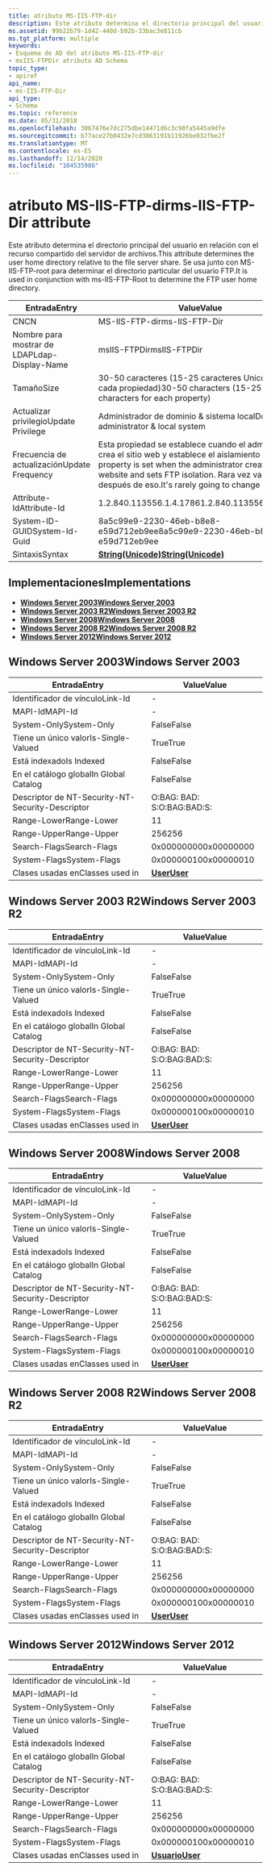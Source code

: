 ```yaml
---
title: atributo MS-IIS-FTP-dir
description: Este atributo determina el directorio principal del usuario en relación con el recurso compartido del servidor de archivos. Se usa junto con MS-IIS-FTP-root para determinar el directorio particular del usuario FTP.
ms.assetid: 99b22b79-1d42-440d-b92b-33bac3e811cb
ms.tgt_platform: multiple
keywords:
- Esquema de AD del atributo MS-IIS-FTP-dir
- msIIS-FTPDir atributo AD Schema
topic_type:
- apiref
api_name:
- ms-IIS-FTP-Dir
api_type:
- Schema
ms.topic: reference
ms.date: 05/31/2018
ms.openlocfilehash: 3067476e7dc275dbe14471d6c3c98fa5445a9dfe
ms.sourcegitcommit: b77ace27b0432e7cd3863191b11926be032fbe2f
ms.translationtype: MT
ms.contentlocale: es-ES
ms.lasthandoff: 12/14/2020
ms.locfileid: "104535986"
---
```

# <a name="ms-iis-ftp-dir-attribute"></a><span data-ttu-id="f465b-106">atributo MS-IIS-FTP-dir</span><span class="sxs-lookup"><span data-stu-id="f465b-106">ms-IIS-FTP-Dir attribute</span></span>

<span data-ttu-id="f465b-107">Este atributo determina el directorio principal del usuario en relación con el recurso compartido del servidor de archivos.</span><span class="sxs-lookup"><span data-stu-id="f465b-107">This attribute determines the user home directory relative to the file server share.</span></span> <span data-ttu-id="f465b-108">Se usa junto con MS-IIS-FTP-root para determinar el directorio particular del usuario FTP.</span><span class="sxs-lookup"><span data-stu-id="f465b-108">It is used in conjunction with ms-IIS-FTP-Root to determine the FTP user home directory.</span></span>



| <span data-ttu-id="f465b-109">Entrada</span><span class="sxs-lookup"><span data-stu-id="f465b-109">Entry</span></span> | <span data-ttu-id="f465b-110">Value</span><span class="sxs-lookup"><span data-stu-id="f465b-110">Value</span></span> |
|-------------------|---------------------------------------------------------------------------------------------------------------------------------|
| <span data-ttu-id="f465b-111">CN</span><span class="sxs-lookup"><span data-stu-id="f465b-111">CN</span></span>                | <span data-ttu-id="f465b-112">MS-IIS-FTP-dir</span><span class="sxs-lookup"><span data-stu-id="f465b-112">ms-IIS-FTP-Dir</span></span>                                                                                                                  |
| <span data-ttu-id="f465b-113">Nombre para mostrar de LDAP</span><span class="sxs-lookup"><span data-stu-id="f465b-113">Ldap-Display-Name</span></span> | <span data-ttu-id="f465b-114">msIIS-FTPDir</span><span class="sxs-lookup"><span data-stu-id="f465b-114">msIIS-FTPDir</span></span>                                                                                                                    |
| <span data-ttu-id="f465b-115">Tamaño</span><span class="sxs-lookup"><span data-stu-id="f465b-115">Size</span></span>              | <span data-ttu-id="f465b-116">30-50 caracteres (15-25 caracteres Unicode para cada propiedad)</span><span class="sxs-lookup"><span data-stu-id="f465b-116">30-50 characters (15-25 Unicode characters for each property)</span></span>                                                                   |
| <span data-ttu-id="f465b-117">Actualizar privilegio</span><span class="sxs-lookup"><span data-stu-id="f465b-117">Update Privilege</span></span>  | <span data-ttu-id="f465b-118">Administrador de dominio & sistema local</span><span class="sxs-lookup"><span data-stu-id="f465b-118">Domain administrator & local system</span></span>                                                                                             |
| <span data-ttu-id="f465b-119">Frecuencia de actualización</span><span class="sxs-lookup"><span data-stu-id="f465b-119">Update Frequency</span></span>  | <span data-ttu-id="f465b-120">Esta propiedad se establece cuando el administrador crea el sitio web y establece el aislamiento FTP.</span><span class="sxs-lookup"><span data-stu-id="f465b-120">This property is set when the administrator creates the website and sets FTP isolation.</span></span> <span data-ttu-id="f465b-121">Rara vez va a cambiar después de eso.</span><span class="sxs-lookup"><span data-stu-id="f465b-121">It's rarely going to change after that.</span></span> |
| <span data-ttu-id="f465b-122">Attribute-Id</span><span class="sxs-lookup"><span data-stu-id="f465b-122">Attribute-Id</span></span>      | <span data-ttu-id="f465b-123">1.2.840.113556.1.4.1786</span><span class="sxs-lookup"><span data-stu-id="f465b-123">1.2.840.113556.1.4.1786</span></span>                                                                                                         |
| <span data-ttu-id="f465b-124">System-ID-GUID</span><span class="sxs-lookup"><span data-stu-id="f465b-124">System-Id-Guid</span></span>    | <span data-ttu-id="f465b-125">8a5c99e9-2230-46eb-b8e8-e59d712eb9ee</span><span class="sxs-lookup"><span data-stu-id="f465b-125">8a5c99e9-2230-46eb-b8e8-e59d712eb9ee</span></span>                                                                                            |
| <span data-ttu-id="f465b-126">Sintaxis</span><span class="sxs-lookup"><span data-stu-id="f465b-126">Syntax</span></span>            | [<span data-ttu-id="f465b-127">**String(Unicode)**</span><span class="sxs-lookup"><span data-stu-id="f465b-127">**String(Unicode)**</span></span>](s-string-unicode.md)                                                                                     |



## <a name="implementations"></a><span data-ttu-id="f465b-128">Implementaciones</span><span class="sxs-lookup"><span data-stu-id="f465b-128">Implementations</span></span>

-   [<span data-ttu-id="f465b-129">**Windows Server 2003**</span><span class="sxs-lookup"><span data-stu-id="f465b-129">**Windows Server 2003**</span></span>](#windows-server-2003)
-   [<span data-ttu-id="f465b-130">**Windows Server 2003 R2**</span><span class="sxs-lookup"><span data-stu-id="f465b-130">**Windows Server 2003 R2**</span></span>](#windows-server-2003-r2)
-   [<span data-ttu-id="f465b-131">**Windows Server 2008**</span><span class="sxs-lookup"><span data-stu-id="f465b-131">**Windows Server 2008**</span></span>](#windows-server-2008)
-   [<span data-ttu-id="f465b-132">**Windows Server 2008 R2**</span><span class="sxs-lookup"><span data-stu-id="f465b-132">**Windows Server 2008 R2**</span></span>](#windows-server-2008-r2)
-   [<span data-ttu-id="f465b-133">**Windows Server 2012**</span><span class="sxs-lookup"><span data-stu-id="f465b-133">**Windows Server 2012**</span></span>](#windows-server-2012)

## <a name="windows-server-2003"></a><span data-ttu-id="f465b-134">Windows Server 2003</span><span class="sxs-lookup"><span data-stu-id="f465b-134">Windows Server 2003</span></span>



| <span data-ttu-id="f465b-135">Entrada</span><span class="sxs-lookup"><span data-stu-id="f465b-135">Entry</span></span> | <span data-ttu-id="f465b-136">Value</span><span class="sxs-lookup"><span data-stu-id="f465b-136">Value</span></span> |
|------------------------|-----------------------------------|
| <span data-ttu-id="f465b-137">Identificador de vínculo</span><span class="sxs-lookup"><span data-stu-id="f465b-137">Link-Id</span></span>                | \-                                |
| <span data-ttu-id="f465b-138">MAPI-Id</span><span class="sxs-lookup"><span data-stu-id="f465b-138">MAPI-Id</span></span>                | \-                                |
| <span data-ttu-id="f465b-139">System-Only</span><span class="sxs-lookup"><span data-stu-id="f465b-139">System-Only</span></span>            | <span data-ttu-id="f465b-140">False</span><span class="sxs-lookup"><span data-stu-id="f465b-140">False</span></span>                             |
| <span data-ttu-id="f465b-141">Tiene un único valor</span><span class="sxs-lookup"><span data-stu-id="f465b-141">Is-Single-Valued</span></span>       | <span data-ttu-id="f465b-142">True</span><span class="sxs-lookup"><span data-stu-id="f465b-142">True</span></span>                              |
| <span data-ttu-id="f465b-143">Está indexado</span><span class="sxs-lookup"><span data-stu-id="f465b-143">Is Indexed</span></span>             | <span data-ttu-id="f465b-144">False</span><span class="sxs-lookup"><span data-stu-id="f465b-144">False</span></span>                             |
| <span data-ttu-id="f465b-145">En el catálogo global</span><span class="sxs-lookup"><span data-stu-id="f465b-145">In Global Catalog</span></span>      | <span data-ttu-id="f465b-146">False</span><span class="sxs-lookup"><span data-stu-id="f465b-146">False</span></span>                             |
| <span data-ttu-id="f465b-147">Descriptor de NT-Security-</span><span class="sxs-lookup"><span data-stu-id="f465b-147">NT-Security-Descriptor</span></span> | <span data-ttu-id="f465b-148">O:BAG: BAD: S:</span><span class="sxs-lookup"><span data-stu-id="f465b-148">O:BAG:BAD:S:</span></span>                      |
| <span data-ttu-id="f465b-149">Range-Lower</span><span class="sxs-lookup"><span data-stu-id="f465b-149">Range-Lower</span></span>            | <span data-ttu-id="f465b-150">1</span><span class="sxs-lookup"><span data-stu-id="f465b-150">1</span></span>                                 |
| <span data-ttu-id="f465b-151">Range-Upper</span><span class="sxs-lookup"><span data-stu-id="f465b-151">Range-Upper</span></span>            | <span data-ttu-id="f465b-152">256</span><span class="sxs-lookup"><span data-stu-id="f465b-152">256</span></span>                               |
| <span data-ttu-id="f465b-153">Search-Flags</span><span class="sxs-lookup"><span data-stu-id="f465b-153">Search-Flags</span></span>           | <span data-ttu-id="f465b-154">0x00000000</span><span class="sxs-lookup"><span data-stu-id="f465b-154">0x00000000</span></span>                        |
| <span data-ttu-id="f465b-155">System-Flags</span><span class="sxs-lookup"><span data-stu-id="f465b-155">System-Flags</span></span>           | <span data-ttu-id="f465b-156">0x00000010</span><span class="sxs-lookup"><span data-stu-id="f465b-156">0x00000010</span></span>                        |
| <span data-ttu-id="f465b-157">Clases usadas en</span><span class="sxs-lookup"><span data-stu-id="f465b-157">Classes used in</span></span>        | [<span data-ttu-id="f465b-158">**User**</span><span class="sxs-lookup"><span data-stu-id="f465b-158">**User**</span></span>](c-user.md)<br/> |



## <a name="windows-server-2003-r2"></a><span data-ttu-id="f465b-159">Windows Server 2003 R2</span><span class="sxs-lookup"><span data-stu-id="f465b-159">Windows Server 2003 R2</span></span>



| <span data-ttu-id="f465b-160">Entrada</span><span class="sxs-lookup"><span data-stu-id="f465b-160">Entry</span></span> | <span data-ttu-id="f465b-161">Value</span><span class="sxs-lookup"><span data-stu-id="f465b-161">Value</span></span> |
|------------------------|-----------------------------------|
| <span data-ttu-id="f465b-162">Identificador de vínculo</span><span class="sxs-lookup"><span data-stu-id="f465b-162">Link-Id</span></span>                | \-                                |
| <span data-ttu-id="f465b-163">MAPI-Id</span><span class="sxs-lookup"><span data-stu-id="f465b-163">MAPI-Id</span></span>                | \-                                |
| <span data-ttu-id="f465b-164">System-Only</span><span class="sxs-lookup"><span data-stu-id="f465b-164">System-Only</span></span>            | <span data-ttu-id="f465b-165">False</span><span class="sxs-lookup"><span data-stu-id="f465b-165">False</span></span>                             |
| <span data-ttu-id="f465b-166">Tiene un único valor</span><span class="sxs-lookup"><span data-stu-id="f465b-166">Is-Single-Valued</span></span>       | <span data-ttu-id="f465b-167">True</span><span class="sxs-lookup"><span data-stu-id="f465b-167">True</span></span>                              |
| <span data-ttu-id="f465b-168">Está indexado</span><span class="sxs-lookup"><span data-stu-id="f465b-168">Is Indexed</span></span>             | <span data-ttu-id="f465b-169">False</span><span class="sxs-lookup"><span data-stu-id="f465b-169">False</span></span>                             |
| <span data-ttu-id="f465b-170">En el catálogo global</span><span class="sxs-lookup"><span data-stu-id="f465b-170">In Global Catalog</span></span>      | <span data-ttu-id="f465b-171">False</span><span class="sxs-lookup"><span data-stu-id="f465b-171">False</span></span>                             |
| <span data-ttu-id="f465b-172">Descriptor de NT-Security-</span><span class="sxs-lookup"><span data-stu-id="f465b-172">NT-Security-Descriptor</span></span> | <span data-ttu-id="f465b-173">O:BAG: BAD: S:</span><span class="sxs-lookup"><span data-stu-id="f465b-173">O:BAG:BAD:S:</span></span>                      |
| <span data-ttu-id="f465b-174">Range-Lower</span><span class="sxs-lookup"><span data-stu-id="f465b-174">Range-Lower</span></span>            | <span data-ttu-id="f465b-175">1</span><span class="sxs-lookup"><span data-stu-id="f465b-175">1</span></span>                                 |
| <span data-ttu-id="f465b-176">Range-Upper</span><span class="sxs-lookup"><span data-stu-id="f465b-176">Range-Upper</span></span>            | <span data-ttu-id="f465b-177">256</span><span class="sxs-lookup"><span data-stu-id="f465b-177">256</span></span>                               |
| <span data-ttu-id="f465b-178">Search-Flags</span><span class="sxs-lookup"><span data-stu-id="f465b-178">Search-Flags</span></span>           | <span data-ttu-id="f465b-179">0x00000000</span><span class="sxs-lookup"><span data-stu-id="f465b-179">0x00000000</span></span>                        |
| <span data-ttu-id="f465b-180">System-Flags</span><span class="sxs-lookup"><span data-stu-id="f465b-180">System-Flags</span></span>           | <span data-ttu-id="f465b-181">0x00000010</span><span class="sxs-lookup"><span data-stu-id="f465b-181">0x00000010</span></span>                        |
| <span data-ttu-id="f465b-182">Clases usadas en</span><span class="sxs-lookup"><span data-stu-id="f465b-182">Classes used in</span></span>        | [<span data-ttu-id="f465b-183">**User**</span><span class="sxs-lookup"><span data-stu-id="f465b-183">**User**</span></span>](c-user.md)<br/> |



## <a name="windows-server-2008"></a><span data-ttu-id="f465b-184">Windows Server 2008</span><span class="sxs-lookup"><span data-stu-id="f465b-184">Windows Server 2008</span></span>



| <span data-ttu-id="f465b-185">Entrada</span><span class="sxs-lookup"><span data-stu-id="f465b-185">Entry</span></span> | <span data-ttu-id="f465b-186">Value</span><span class="sxs-lookup"><span data-stu-id="f465b-186">Value</span></span> |
|------------------------|-----------------------------------|
| <span data-ttu-id="f465b-187">Identificador de vínculo</span><span class="sxs-lookup"><span data-stu-id="f465b-187">Link-Id</span></span>                | \-                                |
| <span data-ttu-id="f465b-188">MAPI-Id</span><span class="sxs-lookup"><span data-stu-id="f465b-188">MAPI-Id</span></span>                | \-                                |
| <span data-ttu-id="f465b-189">System-Only</span><span class="sxs-lookup"><span data-stu-id="f465b-189">System-Only</span></span>            | <span data-ttu-id="f465b-190">False</span><span class="sxs-lookup"><span data-stu-id="f465b-190">False</span></span>                             |
| <span data-ttu-id="f465b-191">Tiene un único valor</span><span class="sxs-lookup"><span data-stu-id="f465b-191">Is-Single-Valued</span></span>       | <span data-ttu-id="f465b-192">True</span><span class="sxs-lookup"><span data-stu-id="f465b-192">True</span></span>                              |
| <span data-ttu-id="f465b-193">Está indexado</span><span class="sxs-lookup"><span data-stu-id="f465b-193">Is Indexed</span></span>             | <span data-ttu-id="f465b-194">False</span><span class="sxs-lookup"><span data-stu-id="f465b-194">False</span></span>                             |
| <span data-ttu-id="f465b-195">En el catálogo global</span><span class="sxs-lookup"><span data-stu-id="f465b-195">In Global Catalog</span></span>      | <span data-ttu-id="f465b-196">False</span><span class="sxs-lookup"><span data-stu-id="f465b-196">False</span></span>                             |
| <span data-ttu-id="f465b-197">Descriptor de NT-Security-</span><span class="sxs-lookup"><span data-stu-id="f465b-197">NT-Security-Descriptor</span></span> | <span data-ttu-id="f465b-198">O:BAG: BAD: S:</span><span class="sxs-lookup"><span data-stu-id="f465b-198">O:BAG:BAD:S:</span></span>                      |
| <span data-ttu-id="f465b-199">Range-Lower</span><span class="sxs-lookup"><span data-stu-id="f465b-199">Range-Lower</span></span>            | <span data-ttu-id="f465b-200">1</span><span class="sxs-lookup"><span data-stu-id="f465b-200">1</span></span>                                 |
| <span data-ttu-id="f465b-201">Range-Upper</span><span class="sxs-lookup"><span data-stu-id="f465b-201">Range-Upper</span></span>            | <span data-ttu-id="f465b-202">256</span><span class="sxs-lookup"><span data-stu-id="f465b-202">256</span></span>                               |
| <span data-ttu-id="f465b-203">Search-Flags</span><span class="sxs-lookup"><span data-stu-id="f465b-203">Search-Flags</span></span>           | <span data-ttu-id="f465b-204">0x00000000</span><span class="sxs-lookup"><span data-stu-id="f465b-204">0x00000000</span></span>                        |
| <span data-ttu-id="f465b-205">System-Flags</span><span class="sxs-lookup"><span data-stu-id="f465b-205">System-Flags</span></span>           | <span data-ttu-id="f465b-206">0x00000010</span><span class="sxs-lookup"><span data-stu-id="f465b-206">0x00000010</span></span>                        |
| <span data-ttu-id="f465b-207">Clases usadas en</span><span class="sxs-lookup"><span data-stu-id="f465b-207">Classes used in</span></span>        | [<span data-ttu-id="f465b-208">**User**</span><span class="sxs-lookup"><span data-stu-id="f465b-208">**User**</span></span>](c-user.md)<br/> |



## <a name="windows-server-2008-r2"></a><span data-ttu-id="f465b-209">Windows Server 2008 R2</span><span class="sxs-lookup"><span data-stu-id="f465b-209">Windows Server 2008 R2</span></span>



| <span data-ttu-id="f465b-210">Entrada</span><span class="sxs-lookup"><span data-stu-id="f465b-210">Entry</span></span> | <span data-ttu-id="f465b-211">Value</span><span class="sxs-lookup"><span data-stu-id="f465b-211">Value</span></span> |
|------------------------|-----------------------------------|
| <span data-ttu-id="f465b-212">Identificador de vínculo</span><span class="sxs-lookup"><span data-stu-id="f465b-212">Link-Id</span></span>                | \-                                |
| <span data-ttu-id="f465b-213">MAPI-Id</span><span class="sxs-lookup"><span data-stu-id="f465b-213">MAPI-Id</span></span>                | \-                                |
| <span data-ttu-id="f465b-214">System-Only</span><span class="sxs-lookup"><span data-stu-id="f465b-214">System-Only</span></span>            | <span data-ttu-id="f465b-215">False</span><span class="sxs-lookup"><span data-stu-id="f465b-215">False</span></span>                             |
| <span data-ttu-id="f465b-216">Tiene un único valor</span><span class="sxs-lookup"><span data-stu-id="f465b-216">Is-Single-Valued</span></span>       | <span data-ttu-id="f465b-217">True</span><span class="sxs-lookup"><span data-stu-id="f465b-217">True</span></span>                              |
| <span data-ttu-id="f465b-218">Está indexado</span><span class="sxs-lookup"><span data-stu-id="f465b-218">Is Indexed</span></span>             | <span data-ttu-id="f465b-219">False</span><span class="sxs-lookup"><span data-stu-id="f465b-219">False</span></span>                             |
| <span data-ttu-id="f465b-220">En el catálogo global</span><span class="sxs-lookup"><span data-stu-id="f465b-220">In Global Catalog</span></span>      | <span data-ttu-id="f465b-221">False</span><span class="sxs-lookup"><span data-stu-id="f465b-221">False</span></span>                             |
| <span data-ttu-id="f465b-222">Descriptor de NT-Security-</span><span class="sxs-lookup"><span data-stu-id="f465b-222">NT-Security-Descriptor</span></span> | <span data-ttu-id="f465b-223">O:BAG: BAD: S:</span><span class="sxs-lookup"><span data-stu-id="f465b-223">O:BAG:BAD:S:</span></span>                      |
| <span data-ttu-id="f465b-224">Range-Lower</span><span class="sxs-lookup"><span data-stu-id="f465b-224">Range-Lower</span></span>            | <span data-ttu-id="f465b-225">1</span><span class="sxs-lookup"><span data-stu-id="f465b-225">1</span></span>                                 |
| <span data-ttu-id="f465b-226">Range-Upper</span><span class="sxs-lookup"><span data-stu-id="f465b-226">Range-Upper</span></span>            | <span data-ttu-id="f465b-227">256</span><span class="sxs-lookup"><span data-stu-id="f465b-227">256</span></span>                               |
| <span data-ttu-id="f465b-228">Search-Flags</span><span class="sxs-lookup"><span data-stu-id="f465b-228">Search-Flags</span></span>           | <span data-ttu-id="f465b-229">0x00000000</span><span class="sxs-lookup"><span data-stu-id="f465b-229">0x00000000</span></span>                        |
| <span data-ttu-id="f465b-230">System-Flags</span><span class="sxs-lookup"><span data-stu-id="f465b-230">System-Flags</span></span>           | <span data-ttu-id="f465b-231">0x00000010</span><span class="sxs-lookup"><span data-stu-id="f465b-231">0x00000010</span></span>                        |
| <span data-ttu-id="f465b-232">Clases usadas en</span><span class="sxs-lookup"><span data-stu-id="f465b-232">Classes used in</span></span>        | [<span data-ttu-id="f465b-233">**User**</span><span class="sxs-lookup"><span data-stu-id="f465b-233">**User**</span></span>](c-user.md)<br/> |



## <a name="windows-server-2012"></a><span data-ttu-id="f465b-234">Windows Server 2012</span><span class="sxs-lookup"><span data-stu-id="f465b-234">Windows Server 2012</span></span>



| <span data-ttu-id="f465b-235">Entrada</span><span class="sxs-lookup"><span data-stu-id="f465b-235">Entry</span></span> | <span data-ttu-id="f465b-236">Value</span><span class="sxs-lookup"><span data-stu-id="f465b-236">Value</span></span> |
|------------------------|-----------------------------------|
| <span data-ttu-id="f465b-237">Identificador de vínculo</span><span class="sxs-lookup"><span data-stu-id="f465b-237">Link-Id</span></span>                | \-                                |
| <span data-ttu-id="f465b-238">MAPI-Id</span><span class="sxs-lookup"><span data-stu-id="f465b-238">MAPI-Id</span></span>                | \-                                |
| <span data-ttu-id="f465b-239">System-Only</span><span class="sxs-lookup"><span data-stu-id="f465b-239">System-Only</span></span>            | <span data-ttu-id="f465b-240">False</span><span class="sxs-lookup"><span data-stu-id="f465b-240">False</span></span>                             |
| <span data-ttu-id="f465b-241">Tiene un único valor</span><span class="sxs-lookup"><span data-stu-id="f465b-241">Is-Single-Valued</span></span>       | <span data-ttu-id="f465b-242">True</span><span class="sxs-lookup"><span data-stu-id="f465b-242">True</span></span>                              |
| <span data-ttu-id="f465b-243">Está indexado</span><span class="sxs-lookup"><span data-stu-id="f465b-243">Is Indexed</span></span>             | <span data-ttu-id="f465b-244">False</span><span class="sxs-lookup"><span data-stu-id="f465b-244">False</span></span>                             |
| <span data-ttu-id="f465b-245">En el catálogo global</span><span class="sxs-lookup"><span data-stu-id="f465b-245">In Global Catalog</span></span>      | <span data-ttu-id="f465b-246">False</span><span class="sxs-lookup"><span data-stu-id="f465b-246">False</span></span>                             |
| <span data-ttu-id="f465b-247">Descriptor de NT-Security-</span><span class="sxs-lookup"><span data-stu-id="f465b-247">NT-Security-Descriptor</span></span> | <span data-ttu-id="f465b-248">O:BAG: BAD: S:</span><span class="sxs-lookup"><span data-stu-id="f465b-248">O:BAG:BAD:S:</span></span>                      |
| <span data-ttu-id="f465b-249">Range-Lower</span><span class="sxs-lookup"><span data-stu-id="f465b-249">Range-Lower</span></span>            | <span data-ttu-id="f465b-250">1</span><span class="sxs-lookup"><span data-stu-id="f465b-250">1</span></span>                                 |
| <span data-ttu-id="f465b-251">Range-Upper</span><span class="sxs-lookup"><span data-stu-id="f465b-251">Range-Upper</span></span>            | <span data-ttu-id="f465b-252">256</span><span class="sxs-lookup"><span data-stu-id="f465b-252">256</span></span>                               |
| <span data-ttu-id="f465b-253">Search-Flags</span><span class="sxs-lookup"><span data-stu-id="f465b-253">Search-Flags</span></span>           | <span data-ttu-id="f465b-254">0x00000000</span><span class="sxs-lookup"><span data-stu-id="f465b-254">0x00000000</span></span>                        |
| <span data-ttu-id="f465b-255">System-Flags</span><span class="sxs-lookup"><span data-stu-id="f465b-255">System-Flags</span></span>           | <span data-ttu-id="f465b-256">0x00000010</span><span class="sxs-lookup"><span data-stu-id="f465b-256">0x00000010</span></span>                        |
| <span data-ttu-id="f465b-257">Clases usadas en</span><span class="sxs-lookup"><span data-stu-id="f465b-257">Classes used in</span></span>        | [<span data-ttu-id="f465b-258">**Usuario**</span><span class="sxs-lookup"><span data-stu-id="f465b-258">**User**</span></span>](c-user.md)<br/> |



 

 





